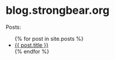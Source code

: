 # blog.strongbear.org

Posts:
<ul>
  {% for post in site.posts %}
      <li>
	<a href="{{ post.url }}">{{ post.title }}</a>
      </li>
  {% endfor %}
</ul>

